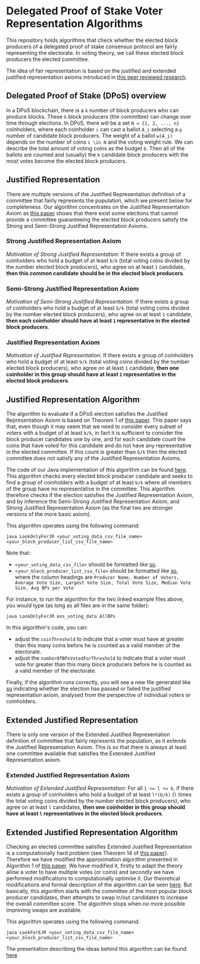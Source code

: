 # Delegated Proof of Stake Voter Representation Algorithms

This repository holds algorithms that check whether the elected block producers of a delegated proof of stake consensus protocol are fairly representing the electorate. In voting theory, we call these elected block producers the elected committee.

The idea of fair representation is based on the justified and extended justified representation axioms introduced in [this peer reviewed research](https://arxiv.org/abs/1407.8269).

## Delegated Proof of Stake (DPoS) overview

In a DPoS blockchain, there is a `k` number of block producers who can produce blocks. These `k` block producers (the committee) can change over time through elections. In DPoS, there will be a set `N = {1, 2, ..., n}` coinholders, where each coinholder `i` can cast a ballot `A_i` selecting a `p` number of candidate block producers. The weight of a ballot `w(A_i)` depends on the number of coins `i \in N` and the voting weight rule. We can describe the total amount of voting coins as the budget `b`. Then all of the ballots are counted and (usually) the `k` candidate block producers with the most votes become the elected block producers.

## Justified Representation

There are multiple versions of the Justified Representation definition of a committee that fairly represents the population, which we present below for completeness. Our algorithm concentrates on the Justified Representation Axiom as [this paper](https://arxiv.org/abs/1407.8269) shows that there exist some elections that cannot provide a committee guaranteeing the elected block producers satisfy the Strong and Semi-Strong Justified Representation Axioms.

### Strong Justified Representation Axiom

*Motivation of Strong Justified Representation:* If there exists a group of coinholders who hold a budget of at least `b/k` (total voting coins divided by the number elected block producers), who agree on at least `1` candidate, __then this common candidate should be in the elected block producers__.

### Semi-Strong Justified Representation Axiom

*Motivation of Semi-Strong Justified Representation:* If there exists a group of coinholders who hold a budget of at least `b/k` (total voting coins divided by the number elected block producers), who agree on at least `1` candidate, __then each coinholder should have at least `1` representative in the elected block producers__.

### Justified Representation Axiom

*Motivation of Justified Representation:* If there exists a group of coinholders who hold a budget of at least `b/k` (total voting coins divided by the number elected block producers), who agree on at least `1` candidate, __then one coinholder in this group should have at least `1` representative in the elected block producers__.


## Justified Representation Algorithm 
The algorithm to evaluate if a DPoS election satisfies the Justified Representation Axiom is based on Theorem 1 of [this paper](https://arxiv.org/pdf/1407.8269.pdf). This paper says that, even though it may seem that we need to consider every subset of voters with a budget of at least `b/k`, in fact it is sufficient to consider the block producer candidates one by one, and for each candidate count the coins that have voted for this candidate and do not have any representative in the elected committee. If this count is greater than `b/k` then the elected committee does not satisfy any of the Justified Representation Axioms.

The code of our Java implementation of this algorithm can be found [here](https://github.com/Luker501/DPoSVoterRepresentation/blob/master/LookOnlyForJR.java). This algorithm checks every elected block producer candidate and seeks to find a group of coinholders with a budget of at least `b/k` where all members of the group have no representative in the committee. This algorithm therefore checks if the election satisfies the Justified Representation Axiom, and by inference the Semi-Strong Justified Representation Axiom, and Strong Justified Representation Axiom (as the final two are stronger versions of the more basic axiom).

This algorithm operates using the following command:

```
java LookOnlyForJR <your_voting_data_csv_file_name> <your_block_producer_list_csv_file_name>
```
Note that:
- `<your_voting_data_csv_file>` should be formatted like [so](https://github.com/Luker501/DPoSVoterRepresentation/blob/master/Example%20Data/eos_voting_data.csv). 
- `<your_block_producer_list_csv_file>` should be formatted like [so](https://github.com/Luker501/DPoSVoterRepresentation/blob/master/Example%20Data/AllBPs.csv), where the column headings are `Producer Name, Number of Voters, Average Vote Size, Largest Vote Size, Total Vote Size, Median Vote Size, Avg BPs per Vote` 

For instance, to run the algorithm for the two linked example files above, you would type (as long as all files are in the same folder):

```
java LookOnlyForJR eos_voting_data AllBPs
``` 

In this algorithm's code, you can:
- adjust the `coinThreshold` to indicate that a voter must have at greater than this many coins before he is counted as a valid member of the electorate. 
- adjust the `numberOfBPsVotedForThreshold` to indicate that a voter must vote for greater than this many block producers before he is counted as a valid member of the electorate.

Finally, if the algorithm runs correctly, you will see a new file generated like [so](https://github.com/Luker501/DPoSVoterRepresentation/blob/master/Example%20Data/Analysed_eos_voting_data.csv) indicating whether the election has passed or failed the justified representation axiom, analysed from the perspective of individual voters or coinholders.

## Extended Justified Representation

There is only one version of the Extended Justified Representation definition of committee that fairly represents the population, as it extends the Justified Representation Axiom. This is so that there is always at least one committee available that satisfies the Extended Justified Representation axiom.

### Extended Justified Representation Axiom

*Motivation of Extended Justified Representation:* For all `1 <= l <= k`, if there exists a group of coinholders who hold a budget of at least `l*(b/k)` (`l` times the total voting coins divided by the number elected block producers), who agree on at least `l` candidates, __then one coinholder in this group should have at least `l` representatives in the elected block producers__.

## Extended Justified Representation Algorithm

Checking an elected committee satisfies Extended Justified Representation is a computationally hard problem (see Theorem 14 of [this paper](https://arxiv.org/pdf/1407.8269.pdf)). Therefore we have modified the approximation algorithm presented in Algorithm 1 of [this paper](https://fpt.akt.tu-berlin.de/publications/skowron_ejr_poly.pdf). We have modified it, firstly to adapt the theory allow a voter to have multiple votes (or coins) and secondly we have performed modifications to computationally optimise it. Our theoretical modifications and formal description of the algorithm can be seen [here](https://github.com/Luker501/DPoSVoterRepresentation/blob/master/EJRTheoryAndAlgorithm.pdf). But basically, this algorithm starts with the committee of the most popular block producer candidates, then attempts to swap in/out candidates to increase the overall committee score. The algorithm stops when no more possible improving swaps are available.

This algorithm operates using the following command:

```
java LookForEJR <your_voting_data_csv_file_name> <your_block_producer_list_csv_file_name>
```
The presentation describing the ideas behind this algorithm can be found [here](https://docs.google.com/presentation/d/1rTHXWrsVhZQLD3_vixjb7qRhoj7InFbZr1pnLa_bqsk/edit?usp=sharing)
